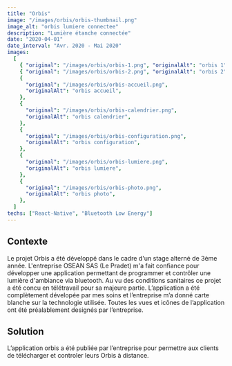```yaml
---
title: "Orbis"
image: "/images/orbis/orbis-thumbnail.png"
image_alt: "orbis lumiere connectee"
description: "Lumière étanche connectée"
date: "2020-04-01"
date_interval: "Avr. 2020 - Mai 2020"
images:
  [
    { "original": "/images/orbis/orbis-1.png", "originalAlt": "orbis 1" },
    { "original": "/images/orbis/orbis-2.png", "originalAlt": "orbis 2" },
    {
      "original": "/images/orbis/orbis-accueil.png",
      "originalAlt": "orbis accueil",
    },
    {
      "original": "/images/orbis/orbis-calendrier.png",
      "originalAlt": "orbis calendrier",
    },
    {
      "original": "/images/orbis/orbis-configuration.png",
      "originalAlt": "orbis configuration",
    },
    {
      "original": "/images/orbis/orbis-lumiere.png",
      "originalAlt": "orbis lumiere",
    },
    {
      "original": "/images/orbis/orbis-photo.png",
      "originalAlt": "orbis photo",
    },
  ]
techs: ["React-Native", "Bluetooth Low Energy"]
---
```


## Contexte

Le projet Orbis a été développé dans le cadre d'un stage alterné de 3ème année.
L'entreprise OSEAN SAS (Le Pradet) m'a fait confiance pour développer une application permettant de programmer et contrôler une lumière d'ambiance via bluetooth.
Au vu des conditions sanitaires ce projet a été concu en télétravail pour sa majeure partie. L’application a été complètement dévelopée par mes soins et l’entreprise m’a donné carte blanche sur la technologie utilisée. Toutes les vues et icônes de l’application ont été préalablement designés par l’entreprise.

## Solution

L’application orbis a été publiée par l’entreprise pour permettre aux clients de télécharger et controler leurs Orbis à distance.
